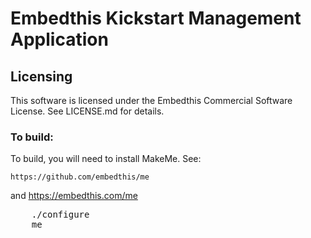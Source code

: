Embedthis Kickstart Management Application
===

Licensing
---

This software is licensed under the Embedthis Commercial Software License.  See LICENSE.md for details.

### To build:

To build, you will need to install MakeMe. See:

    https://github.com/embedthis/me
and
    https://embedthis.com/me

<pre>
    ./configure
    me
</pre>
